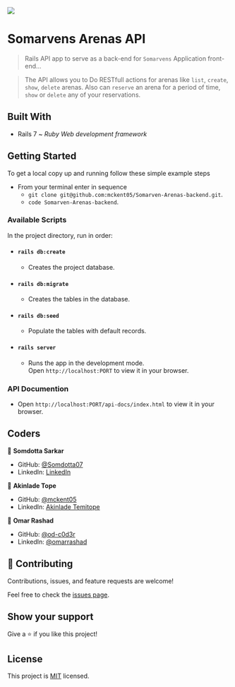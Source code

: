 ![](https://img.shields.io/badge/Microverse-blueviolet)

# Somarvens Arenas API

> Rails API app to serve as a back-end for `Somarvens` Application front-end...

> The API allows you to Do RESTfull actions for arenas like `list`, `create`, `show`, `delete` arenas. Also can `reserve` an arena for a period of time, `show` or `delete` any of your reservations.  

## Built With

- Rails 7 ~ _Ruby Web development framework_

## Getting Started

To get a local copy up and running follow these simple example steps

- From your terminal enter in sequence
  - `git clone git@github.com:mckent05/Somarven-Arenas-backend.git`.
  - `code Somarven-Arenas-backend`.

### Available Scripts

In the project directory, run in order:

- #### `rails db:create`

  - Creates the project database.

- #### `rails db:migrate`

  - Creates the tables in the database.

- #### `rails db:seed`

  - Populate the tables with default records.

- #### `rails server`

  - Runs the app in the development mode.\
Open `http://localhost:PORT` to view it in your browser.

### API Documention

- Open `http://localhost:PORT/api-docs/index.html` to view it in your browser.

## Coders

👤 **Somdotta Sarkar**

- GitHub: [@Somdotta07](https://github.com/Somdotta07)
- LinkedIn: [LinkedIn](https://linkedin.com/in/somdottasarkar)

👤 **Akinlade Tope**

- GitHub: [@mckent05](https://github.com/mckent05)
- LinkedIn: [Akinlade Temitope](https://www.linkedin.com/in/akinladetemitope/)

👤 **Omar Rashad**

- GitHub: [@od-c0d3r](https://github.com/od-c0d3r)
- LinkedIn: [@omarrashad](https://linkedin.com/in/omarrashad)

## 🤝 Contributing

Contributions, issues, and feature requests are welcome!

Feel free to check the [issues page](../../issues/).

## Show your support

Give a ⭐️ if you like this project!

## License

This project is [MIT](./MIT.md) licensed.
